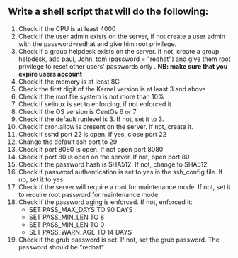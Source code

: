 ## Write a shell script that will do the following:
1. Check if the CPU is at least 4000 
2. Check if the user admin exists on the server, if not create a user admin with the password=redhat and give him root privilege.
3. Check if a group helpdesk exists on the server. If not, create a group helpdesk, add paul, John, tom (password = "redhat") and give them root privilege to reset other users' passwords only . 
**NB: make sure that you expire users account**
4. Check if the memory is at least 8G 
5. Check the first digit of the  Kernel version is at least 3 and above 
6. Check if the root file system is not more than 10% 
7. Check if selinux is set to enforcing, if not enforced it 
8. Check if the OS version is CentOs 6 or 7 
9. Check if the default runlevel is 3. If not, set it to 3. 
10. Check if cron.allow is present on the server. If not, create it. 
11. Check if sshd port 22 is open. If yes, close port 22
12. Change the default ssh port to 29 
13. Check if port 8080 is open. If not open port 8080 
14. Check if port 80 is open on the server. If not, open port 80 
15. Check if the password hash is SHA512. If not, change to SHA512 
16. Check if password authentication is set to yes in the ssh_config file. If no, set it to yes. 
17. Check if the server will require a root for maintenance mode. If not, set it to require root password for maintenance mode.
18. Check if the password aging is enforced. If not, enforced it:
    - SET PASS_MAX_DAYS TO 90 DAYS 
    - SET PASS_MIN_LEN TO 8 
    - SET PASS_MIN_LEN TO 0 
    - SET PASS_WARN_AGE TO 14 DAYS 
19. Check if the grub password is set. If not, set the grub password. The password should be "redhat" 

